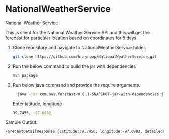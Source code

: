 # NationalWeatherService
National Weather Service

This is client for the National Weather Service API and this will get the forecast for particular location based on coordinates for 5 days.

1. Clone repository and navigate to NationalWeatherService folder.
    ``` bash
    git clone https://github.com/braynpop/NationalWeatherService.git
   ```
2. Run the below command to build the jar with dependencies 
    ``` bash
   mvn package
   ```
3. Run below java command and provide the require arguments.
   ```bash  
     java -jar com.nws.forecast-0.0.1-SNAPSHOT-jar-with-dependencies.jar 
   ```
     Enter latitude, longitude
      ``` bash
      39.7456, -97.0892
      ```

Sample Output:
  ```bash
  ForecastDetailResponse {latitude:39.7456, longitude:-97.0892, detailedForecast:[{2020-06-13: [18:00:00 to 11:59:59 : Mostly clear, with a low around 71. Southeast wind around 15 mph, with gusts as high as 25 mph.]}, {2020-06-14: [00:00:00 to 06:00:00 : Mostly clear, with a low around 71. Southeast wind around 15 mph, with gusts as high as 25 mph., 06:00:00 to 18:00:00 : Sunny, with a high near 97. South wind 15 to 20 mph, with gusts as high as 30 mph., 18:00:00 to 11:59:59 : Partly cloudy, with a low around 72. South wind 15 to 20 mph, with gusts as high as 30 mph.]}, {2020-06-15: [00:00:00 to 06:00:00 : Partly cloudy, with a low around 72. South wind 15 to 20 mph, with gusts as high as 30 mph., 06:00:00 to 18:00:00 : Mostly sunny, with a high near 95. South wind 10 to 15 mph, with gusts as high as 30 mph., 18:00:00 to 11:59:59 : Mostly clear, with a low around 71. South wind 10 to 15 mph, with gusts as high as 25 mph.]}, {2020-06-16: [00:00:00 to 06:00:00 : Mostly clear, with a low around 71. South wind 10 to 15 mph, with gusts as high as 25 mph., 06:00:00 to 18:00:00 : Sunny, with a high near 96. South wind 10 to 15 mph, with gusts as high as 30 mph., 18:00:00 to 11:59:59 : Mostly clear, with a low around 74. South wind around 15 mph, with gusts as high as 30 mph.]}, {2020-06-17: [00:00:00 to 06:00:00 : Mostly clear, with a low around 74. South wind around 15 mph, with gusts as high as 30 mph., 06:00:00 to 18:00:00 : Sunny, with a high near 96. South wind around 15 mph, with gusts as high as 30 mph., 18:00:00 to 11:59:59 : A slight chance of showers and thunderstorms after 1am. Partly cloudy, with a low around 72. South wind 10 to 15 mph, with gusts as high as 25 mph. Chance of precipitation is 20%.]}]}
  ```
